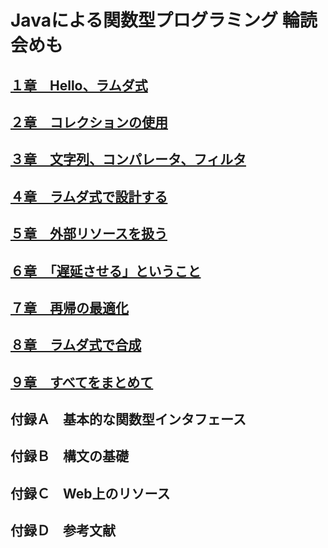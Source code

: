 # Javaによる関数型プログラミング 輪読会めも

## [１章　Hello、ラムダ式](./Chapter01)
## [２章　コレクションの使用](./Chapter02)
## [３章　文字列、コンパレータ、フィルタ](./Chapter03)
## [４章　ラムダ式で設計する](./Chapter04)
## [５章　外部リソースを扱う](./Chapter05)
## [６章　「遅延させる」ということ](./Chapter06)
## [７章　再帰の最適化](./Chapter07)
## [８章　ラムダ式で合成](./Chapter08)
## [９章　すべてをまとめて](./Chapter09)
## 付録Ａ　基本的な関数型インタフェース
## 付録Ｂ　構文の基礎
## 付録Ｃ　Web上のリソース
## 付録Ｄ　参考文献
